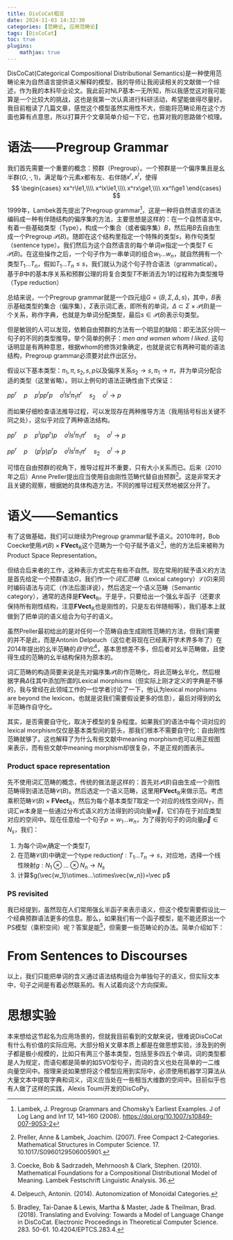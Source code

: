 ```yaml
---
title: DisCoCat粗览
date: 2024-11-03 14:32:30
categories: [范畴论, 应用范畴论]
tags: [DisCoCat]
toc: true
plugins: 
    mathjax: true
---
```


DisCoCat(Categorical Compositional Distributional Semantics)是一种使用范畴论来为自然语言提供语义解释的模型，我的导师让我阅读相关的文献做一个综述，作为我的本科毕业论文。我此前对NLP基本一无所知，所以我感觉这对我可能算是一个比较大的挑战，这也是我第一次认真进行科研活动，希望能做得尽量好。我目前粗读了几篇文章，感觉这个模型虽然实用性不大，但能将范畴论用在这个方面也算有点意思，所以打算开个文章简单介绍一下它，也算对我的思路做个梳理。

<!--more-->

# 语法——Pregroup Grammar
我们首先需要一个重要的概念：预群（Pregroup）。一个预群是一个偏序集且是幺半群$(G,\cdot,1)$，满足每个元素$x$都有左、右伴随$x^r,x^l$，使得
$$
\begin{cases}
    xx^r\le1,\\\\
    x^lx\le1,\\\\
    x^rx\ge1,\\\\
    xx^l\ge1
\end{cases}
$$

1999年，Lambek首先提出了Pregroup grammar[^1]，这是一种将自然语言的语法编码成一种有伴随结构的偏序集的方法，主要思想是这样的：在一个自然语言中，有着一些基础类型（Type），构成一个集合（或者偏序集）$B$，然后用$B$去自由生成一个Pregroup $\mathscr{P}(B)$。随即在这个结构里指定一个特殊的类型$s$，称作句类型（sentence type）。我们然后为这个自然语言的每个单词$w$指定一个类型$T\in\mathscr P(B)$。在这些操作之后，一个句子作为一串单词的组合$w_1...w_n$，就自然拥有一个类型$T_1...T_n$，假如$T_1...T_n\le s$，我们就认为这个句子符合语法（grammatical）。基于$B$中的基本序关系和预群公理的将复合类型$T$不断消去为$1$的过程称为类型推导（Type reduction）

总结来说，一个Pregroup grammar就是一个四元组$G=(B,\Sigma,\Delta,s)$，其中，$B$表示基础类型的集合（偏序集），$\Sigma$表示词汇表，即所有的单词，$\Delta\subset\Sigma\times\mathscr P(B)$是一个关系，称作字典，也就是为单词分配类型，最后$s\in\mathscr P(B)$表示句类型。

但是敏锐的人可以发现，依赖自由预群的方法有一个明显的缺陷：即无法区分同一句子的不同的类型推导。举个简单的例子：*men and women whom I liked*. 这句话明显是有两种意思，根据whom的修饰对象确定，也就是说它有两种可能的语法结构，Pregroup grammar必须要对此作出区分。

假设以下基本类型：$\pi_1,\pi,s_2,s,p$以及偏序关系$s_2\to s,\pi_1\to\pi$，并为单词分配合适的类型（这里省略）。则以上例句的语法正确性由下式保证：

$pp^r \quad p \quad p^lpp^rp \quad o^lls^lπ_1π^r \quad s_2 \quad o^l \to p$

而如果仔细检查语法推导过程，可以发现存在两种推导方法（我用括号标出关键不同之处），这似乎对应了两种语法结构。

$pp^r \quad p \quad p^l(pp^r)p \quad o^lls^lπ_1π^r \quad s_2 \quad o^l \to p$

$pp^r \quad p \quad (p^lp)p^rp \quad o^lls^lπ_1π^r \quad s_2 \quad o^l \to p$

可惜在自由预群的视角下，推导过程并不重要，只有大小关系而已。后来（2010年之后）Anne Preller提出应当使用自由刚性范畴代替自由预群[^2]。这是非常天才且关键的观察，根据她的具体构造方法，不同的推导过程天然地被区分开了。




# 语义——Semantics

有了这做基础，我们可以继续为Pregroup grammar赋予语义。2010年时，Bob Coecke使用$\mathscr P(B)\times\mathbf{FVect}_\mathbb{R}$这个范畴为一个句子赋予语义[^3]，他的方法后来被称为Product Space Representation。

但结合后来者的工作，这种表示方式实在有些不自然。现在常用的赋予语义的方法是首先给定一个预群语法$G$，我们作一个*词汇范畴*（Lexical category）$\mathscr L(G)$来同时编码语法与词汇（作法后面详说），然后选定一个语义范畴（Semantic category），通常的选择是$\mathbf{FVect}_\mathbb{R}$。于是乎，只要给出一个强幺半函子（还要求保持所有刚性结构，注意$\mathbf{FVect}_\mathbb{R}$也是刚性的，只是左右伴随相等），我们基本上就做到了把单词的语义组合为句子的语义。

虽然Preller最初给出的是对任何一个范畴自由生成刚性范畴的方法，但我们需要的并不是此，而是Antonin Delpeuch（这位老哥现在已经离开学术界多年了）在2014年提出的幺半范畴的*自守化*[^4]，基本思想差不多，但后者对幺半范畴做，且使得生成的范畴的幺半结构保持为原本的。

词汇范畴的构造简要来说是先对偏序集$\mathscr{P}(B)$作范畴化，将此范畴幺半化，然后根据字典$\Delta$往其中添加所谓的Lexical morphisms（但实际上刚才定义的字典是不够的，我与曾经在此领域工作的一位学者讨论了一下，他认为lexical morphisms are beyond the lexicon，也就是说我们需要假设更多的信息），最后对得到的幺半范畴作自守化。

其实，是否需要自守化，取决于模型的复杂程度。如果我们的语法中每个词对应的lexical morphism仅仅是基本类型间的箭头，那我们根本不需要自守化：自由刚性范畴就够了。这也解释了为什么有些文献中meaning morphism也可以用正规图来表示，而有些文献中meaning morphism却很复杂，不是正规的图表示。

### Product space representation
先不使用词汇范畴的概念，传统的做法是这样的：首先对$\mathscr P(B)$自由生成一个刚性范畴得到语法范畴$\mathscr C(B)$。然后选定一个语义范畴，这里用$\mathbf{FVect}_\mathbb{R}$来做示范。考虑乘积范畴$\mathscr C(B)\times \mathbf{FVect}_\mathbb{R}$，然后为每个基本类型$T$取定一个对应的线性空间$N_T$，而词汇$w$本身是一些通过分布式语义的方法得到的词向量$\vec w$，它们存在于对应类型对应的空间中。现在任意给一个句子$p=w_1...w_n$，为了得到句子的词向量$\vec p\in N_s$，我们：
1. 为每个词$w_i$确定一个类型$T_i$
2. 在范畴$\mathscr C(B)$中确定一个type reduction$f:T_1...T_n\to s$，对应地，选择一个线性映射$g:N_1\otimes...\otimes N_n\to N_s$
3. 计算$g(\vec{w_1}\otimes...\otimes\vec{w_n})=\vec p$

### PS revisited
我已经提到，虽然现在人们常用强幺半函子来表示语义，但这个模型需要假设比一个经典预群语法更多的信息。那么，如果我们有一个函子模型，能不能还原出一个PS模型（乘积空间）呢？答案是能[^5]，但需要一些范畴论的办法。简单介绍如下：




# From Sentences to Discourses

以上，我们只能把单词的含义通过语法结构组合为单独句子的语义，但实际文本中，句子之间是有着必然联系的。有人试着向这个方向探索。




# 思想实验

本来想给这节起名为应用场景的，但就我目前看到的文献来说，很难说DisCoCat有什么有价值的实际应用。大部分相关文章本质上都是在做思想实验，涉及到的例子都是极小规模的，比如只有两三个基本类型，包括至多四五个单词，词的类型都是人为规定，而语句都是简单的如SVO型句子，而词的含义也处在简单的一二维向量空间中。按理来说如果想将这个模型应用到实际中，必须使用机器学习算法从大量文本中提取字典和词义，词义应当处在一些相当大维数的空间中。目前似乎也有人做了这样的实践，Alexis Toumi开发的DisCoPy。





[^1]: Lambek, J. Pregroup Grammars and Chomsky’s Earliest Examples. J of Log Lang and Inf 17, 141–160 (2008). https://doi.org/10.1007/s10849-007-9053-2
[^2]: Preller, Anne & Lambek, Joachim. (2007). Free Compact 2-Categories. Mathematical Structures in Computer Science. 17. 10.1017/S0960129506005901. 
[^3]: Coecke, Bob & Sadrzadeh, Mehrnoosh & Clark, Stephen. (2010). Mathematical Foundations for a Compositional Distributional Model of Meaning. Lambek Festschrift Linguistic Analysis. 36. 
[^4]: Delpeuch, Antonin. (2014). Autonomization of Monoidal Categories. 
[^5]: Bradley, Tai-Danae & Lewis, Martha & Master, Jade & Theilman, Brad. (2018). Translating and Evolving: Towards a Model of Language Change in DisCoCat. Electronic Proceedings in Theoretical Computer Science. 283. 50-61. 10.4204/EPTCS.283.4. 